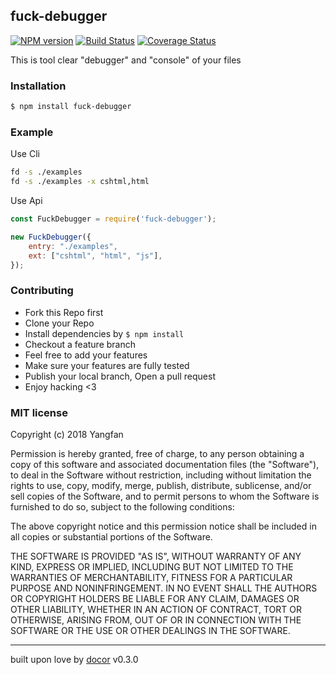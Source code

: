 ## fuck-debugger 
[![NPM version](https://img.shields.io/npm/v/fuck-debugger.svg?style=flat)](https://www.npmjs.com/package/fuck-debugger)
[![Build Status](https://travis-ci.org/Yangfan2016/fuck-debugger.svg?branch=master)](https://travis-ci.org/Yangfan2016/fuck-debugger)
[![Coverage Status](https://coveralls.io/repos/github/Yangfan2016/fuck-debugger/badge.svg?branch=master)](https://coveralls.io/github/Yangfan2016/fuck-debugger?branch=master)

This is tool clear &quot;debugger&quot; and &quot;console&quot; of your files

### Installation
```bash
$ npm install fuck-debugger
```

### Example
Use Cli
```bash
fd -s ./examples
fd -s ./examples -x cshtml,html
```
Use Api
```js
const FuckDebugger = require('fuck-debugger');

new FuckDebugger({
    entry: "./examples",
    ext: ["cshtml", "html", "js"],
});
```

### Contributing
- Fork this Repo first
- Clone your Repo
- Install dependencies by `$ npm install`
- Checkout a feature branch
- Feel free to add your features
- Make sure your features are fully tested
- Publish your local branch, Open a pull request
- Enjoy hacking <3

### MIT license
Copyright (c) 2018 Yangfan

Permission is hereby granted, free of charge, to any person obtaining a copy
of this software and associated documentation files (the &quot;Software&quot;), to deal
in the Software without restriction, including without limitation the rights
to use, copy, modify, merge, publish, distribute, sublicense, and/or sell
copies of the Software, and to permit persons to whom the Software is
furnished to do so, subject to the following conditions:

The above copyright notice and this permission notice shall be included in
all copies or substantial portions of the Software.

THE SOFTWARE IS PROVIDED &quot;AS IS&quot;, WITHOUT WARRANTY OF ANY KIND, EXPRESS OR
IMPLIED, INCLUDING BUT NOT LIMITED TO THE WARRANTIES OF MERCHANTABILITY,
FITNESS FOR A PARTICULAR PURPOSE AND NONINFRINGEMENT. IN NO EVENT SHALL THE
AUTHORS OR COPYRIGHT HOLDERS BE LIABLE FOR ANY CLAIM, DAMAGES OR OTHER
LIABILITY, WHETHER IN AN ACTION OF CONTRACT, TORT OR OTHERWISE, ARISING FROM,
OUT OF OR IN CONNECTION WITH THE SOFTWARE OR THE USE OR OTHER DEALINGS IN
THE SOFTWARE.

---
built upon love by [docor](https://github.com/turingou/docor.git) v0.3.0
